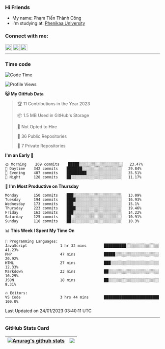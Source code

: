 ### Hi Friends

- My name: Phạm Tiến Thành Công
- I'm studying at: [Phenikaa University]


### Connect with me:
[<img align="left" alt="PhamTienThanhCong | Facebook" width="22px" src="https://upload.wikimedia.org/wikipedia/commons/thumb/1/16/Facebook-icon-1.png/640px-Facebook-icon-1.png" />][facebook]
[<img align="left" alt="PhamTienThanhCong | Zalo" width="22px" src="https://www.anphatpc.com.vn/template/anphat_2020v2/images/icon-zalo.jpg" />][zalo]
[<img align="left" alt="PhamTienThanhCong | LinkedIn" width="22px" src="https://cdn3.iconfinder.com/data/icons/inficons/512/linkedin.png" />][linkedin]

<br />

---

### Time code

<!--START_SECTION:waka-->
![Code Time](http://img.shields.io/badge/Code%20Time-847%20hrs%2014%20mins-blue)

![Profile Views](http://img.shields.io/badge/Profile%20Views-3-blue)

**🐱 My GitHub Data** 

> 🏆 11 Contributions in the Year 2023
 > 
> 📦 1.5 MB Used in GitHub's Storage 
 > 
> 🚫 Not Opted to Hire
 > 
> 📜 36 Public Repositories 
 > 
> 🔑 7 Private Repositories  
 > 
**I'm an Early 🐤** 

```text
🌞 Morning    269 commits    █████░░░░░░░░░░░░░░░░░░░░   23.47% 
🌆 Daytime    342 commits    ███████░░░░░░░░░░░░░░░░░░   29.84% 
🌃 Evening    407 commits    █████████░░░░░░░░░░░░░░░░   35.51% 
🌙 Night      128 commits    ██░░░░░░░░░░░░░░░░░░░░░░░   11.17%

```
📅 **I'm Most Productive on Thursday** 

```text
Monday       150 commits    ███░░░░░░░░░░░░░░░░░░░░░░   13.09% 
Tuesday      194 commits    ████░░░░░░░░░░░░░░░░░░░░░   16.93% 
Wednesday    173 commits    ███░░░░░░░░░░░░░░░░░░░░░░   15.1% 
Thursday     223 commits    ████░░░░░░░░░░░░░░░░░░░░░   19.46% 
Friday       163 commits    ███░░░░░░░░░░░░░░░░░░░░░░   14.22% 
Saturday     125 commits    ██░░░░░░░░░░░░░░░░░░░░░░░   10.91% 
Sunday       118 commits    ██░░░░░░░░░░░░░░░░░░░░░░░   10.3%

```


📊 **This Week I Spent My Time On** 

```text
💬 Programming Languages: 
JavaScript               1 hr 32 mins        ██████████░░░░░░░░░░░░░░░   41.23% 
PHP                      47 mins             █████░░░░░░░░░░░░░░░░░░░░   20.92% 
HTML                     27 mins             ███░░░░░░░░░░░░░░░░░░░░░░   12.33% 
Markdown                 23 mins             ██░░░░░░░░░░░░░░░░░░░░░░░   10.29% 
JSON                     18 mins             ██░░░░░░░░░░░░░░░░░░░░░░░   8.31%

🔥 Editors: 
VS Code                  3 hrs 44 mins       █████████████████████████   100.0%

```


 Last Updated on 24/01/2023 03:40:11 UTC
<!--END_SECTION:waka-->

---

### GitHub Stats Card

| <a href="https://github.com/phamtienthanhcong"><img align="center" src="https://github-readme-stats.vercel.app/api?username=PhamTienThanhCong&show_icons=true&include_all_commits=true&theme=buefy&hide_border=true&theme=ocean_dark" alt="Anurag's github stats" /></a> | <a href="https://github.com/phamtienthanhcong"><img align="center" src="https://github-readme-stats.vercel.app/api/top-langs/?username=PhamTienThanhCong&layout=compact&theme=buefy&hide_border=true&theme=ocean_dark" /></a> |
| ------------- | ------------- |

[Phenikaa University]: https://phenikaa-uni.edu.vn/vi
[facebook]: https://www.facebook.com/phamtienthanhcong
[linkedin]: https://linkedin.com/in/phamtienthanhcong
[zalo]: https://zalo.me/0396396332
[tiktok]: https://www.tiktok.com/@phamtienthanhcong
[web]: https://github.com/PhamTienThanhCong/web_dev
[min project]: https://github.com/PhamTienThanhCong/Project-Of-Web
[c and cpp]: https://github.com/PhamTienThanhCong/Code_C_and_Cpro
[python]: https://github.com/PhamTienThanhCong/Python_beginer
